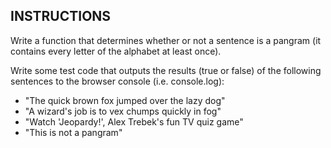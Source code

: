 
## INSTRUCTIONS

Write a function that determines whether or not a sentence is a pangram (it contains every letter of the alphabet
at least once).

Write some test code that outputs the results (true or false) of the following sentences to the browser console (i.e. console.log):

- "The quick brown fox jumped over the lazy dog"
- "A wizard's job is to vex chumps quickly in fog"
- "Watch 'Jeopardy!', Alex Trebek's fun TV quiz game"
- "This is not a pangram"
